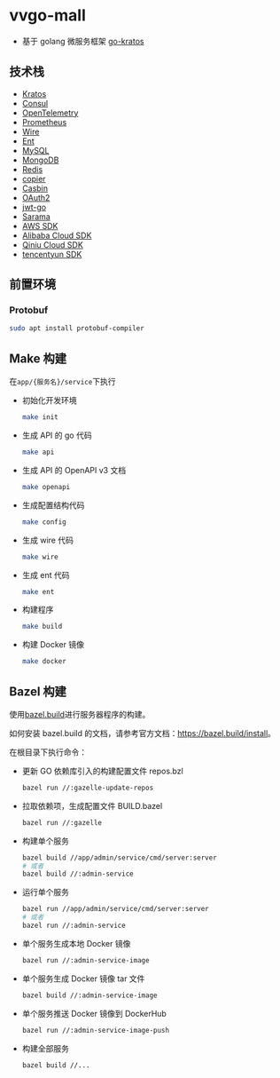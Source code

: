 # vvgo-mall

- 基于 golang 微服务框架 [go-kratos](https://go-kratos.dev)

## 技术栈

- [Kratos](https://go-kratos.dev)
- [Consul](https://www.consul.io)
- [OpenTelemetry](https://opentelemetry.io)
- [Prometheus](https://prometheus.io)
- [Wire](https://github.com/google/wire)
- [Ent](https://entgo.io)
- [MySQL](https://www.mysql.com)
- [MongoDB](https://www.mongodb.com)
- [Redis](https://redis.io)
- [copier](https://github.com/jinzhu/copier)
- [Casbin](https://casbin.org)
- [OAuth2](https://github.com/golang/oauth2)
- [jwt-go](https://github.com/golang-jwt/jwt)
- [Sarama](https://github.com/Shopify/sarama)
- [AWS SDK](https://aws.github.io/aws-sdk-go-v2/docs)
- [Alibaba Cloud SDK](https://help.aliyun.com/document_detail/122613.html)
- [Qiniu Cloud SDK](https://developer.qiniu.com/kodo/1238/go)
- [tencentyun SDK](https://cloud.tencent.com/document/product/436/31215)

## 前置环境

### Protobuf

```bash
sudo apt install protobuf-compiler
```

## Make 构建

在`app/{服务名}/service`下执行

- 初始化开发环境

  ```bash
  make init
  ```

- 生成 API 的 go 代码

  ```bash
  make api
  ```

- 生成 API 的 OpenAPI v3 文档

  ```bash
  make openapi
  ```

- 生成配置结构代码

  ```bash
  make config
  ```

- 生成 wire 代码

  ```bash
  make wire
  ```

- 生成 ent 代码

  ```bash
  make ent
  ```

- 构建程序

  ```bash
  make build
  ```

- 构建 Docker 镜像

  ```bash
  make docker
  ```

## Bazel 构建

使用[bazel.build](https://bazel.build/)进行服务器程序的构建。

如何安装 bazel.build 的文档，请参考官方文档：<https://bazel.build/install>。

在根目录下执行命令：

- 更新 GO 依赖库引入的构建配置文件 repos.bzl

  ```bash
  bazel run //:gazelle-update-repos
  ```

- 拉取依赖项，生成配置文件 BUILD.bazel

  ```bash
  bazel run //:gazelle
  ```

- 构建单个服务

  ```bash
  bazel build //app/admin/service/cmd/server:server
  # 或者
  bazel build //:admin-service
  ```

- 运行单个服务

  ```bash
  bazel run //app/admin/service/cmd/server:server
  # 或者
  bazel run //:admin-service
  ```

- 单个服务生成本地 Docker 镜像

  ```bash
  bazel run //:admin-service-image
  ```

- 单个服务生成 Docker 镜像 tar 文件

  ```bash
  bazel build //:admin-service-image
  ```

- 单个服务推送 Docker 镜像到 DockerHub

  ```bash
  bazel run //:admin-service-image-push
  ```

- 构建全部服务

  ```bash
  bazel build //...
  ```
